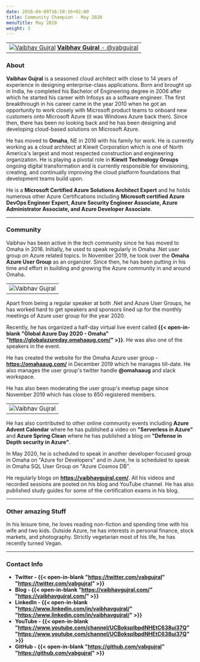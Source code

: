 ```yaml
---
date: 2016-04-09T16:50:16+02:00
title: Community Champion - May 2020
menuTitle: May 2020
weight: 3
---
```



| |
|:-------------------------:|
|[![Vaibhav Gujral](/images/champions/Vaibhav.png?width=25pc)](https://twitter.com/vabgujral "@vabgujral") [**Vaibhav Gujral** - @vabgujral](https://twitter.com/vabgujral)|


### About
**Vaibhav Gujral** is a seasoned cloud architect with close to 14 years of experience in designing enterprise-class applications. Born and brought up in India, he completed his Bachelor of Engineering degree in 2006 after which he started his career with Infosys as a software engineer. The first breakthrough in his career came in the year 2010 when he got an opportunity to work closely with Microsoft product teams to onboard new customers onto Microsoft Azure (it was Windows Azure back then). Since then, there has been no looking back and he has been designing and developing cloud-based solutions on Microsoft Azure. 

He has moved to **Omaha**, NE in 2016 with his family for work. He is currently working as a cloud architect at Kiewit Corporation which is one of North America's largest and most respected construction and engineering organization. He is playing a pivotal role in **Kiewit Technology Groups** ongoing digital transformation and is currently responsible for envisioning, creating, and continually improving the cloud platform foundations that development teams build upon. 

He is a **Microsoft Certified Azure Solutions Architect Expert** and he holds numerous other Azure Certifications including **Microsoft certified Azure DevOps Engineer Expert, Azure Security Engineer Associate, Azure Administrator Associate, and Azure Developer Associate**.

---

### Community

Vaibhav has been active in the tech community since he has moved to Omaha in 2016. Initially, he used to speak regularly in Omaha .Net user group on Azure related topics. In November 2019, he took over the **Omaha Azure User Group** as an organizer. Since then, he has been putting in his time and effort in building and growing the Azure community in and around Omaha.


| |
|:-------------------------:|
|![Vaibhav Gujral](/images/champions/Vaibhav2.jpg?width=50pc) 

Apart from being a regular speaker at both .Net and Azure User Groups, he has worked hard to get speakers and sponsors lined up for the monthly meetings of Azure user group for the year 2020.  

Recently, he has organized a half-day virtual live event called **{{< open-in-blank "Global Azure Day 2020 - Omaha" "https://globalazureday.omahaaug.com/" >}}**. He was also one of the speakers in the event. 

He has created the website for the Omaha Azure user group - **https://omahaaug.com/** in December 2019 which he manages till-date. He also manages the user group's twitter handle **@omahaaug** and slack workspace.  

He has also been moderating the user group's meetup page since November 2019 which has close to 650 registered members.

| |
|:-------------------------:|
|![Vaibhav Gujral](/images/champions/Vaibhav3.png) 

He has also contributed to other online community events including **Azure Advent Calendar** where he has published a video on **"Serverless in Azure"** and **Azure Spring Clean** where he has published a blog on **"Defense in Depth security in Azure"**. 

In May 2020, he is scheduled to speak in another developer-focused group in Omaha on "Azure for Developers" and in June, he is scheduled to speak in Omaha SQL User Group on "Azure Cosmos DB".

 

He regularly blogs on **https://vaibhavgujral.com/**. All his videos and recorded sessions are posted on his blog and YouTube channel. He has also published study guides for some of the certification exams in his blog.


---

### Other amazing Stuff
In his leisure time, he loves reading non-fiction and spending time with his wife and two kids. Outside Azure, he has interests in personal finance, stock markets, and photography. Strictly vegetarian most of his life, he has recently turned Vegan.

---

### Contact Info 
+ **Twitter - {{< open-in-blank "https://twitter.com/vabgujral" "https://twitter.com/vabgujral" >}}**
+ **Blog - {{< open-in-blank "https://vaibhavgujral.com/" "https://vaibhavgujral.com/" >}}**
+ **LinkedIn - {{< open-in-blank "https://www.linkedin.com/in/vaibhavgujral/" "https://www.linkedin.com/in/vaibhavgujral/" >}}**
+ **YouTube - {{< open-in-blank "https://www.youtube.com/channel/UCBoksplbpdNHEtC638ui37Q" "https://www.youtube.com/channel/UCBoksplbpdNHEtC638ui37Q" >}}**
+ **GitHub - {{< open-in-blank "https://github.com/vabgujral" "https://github.com/vabgujral" >}}**